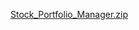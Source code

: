 [Stock_Portfolio_Manager.zip](https://github.com/user-attachments/files/21032860/Stock_Portfolio_Manager.zip)




